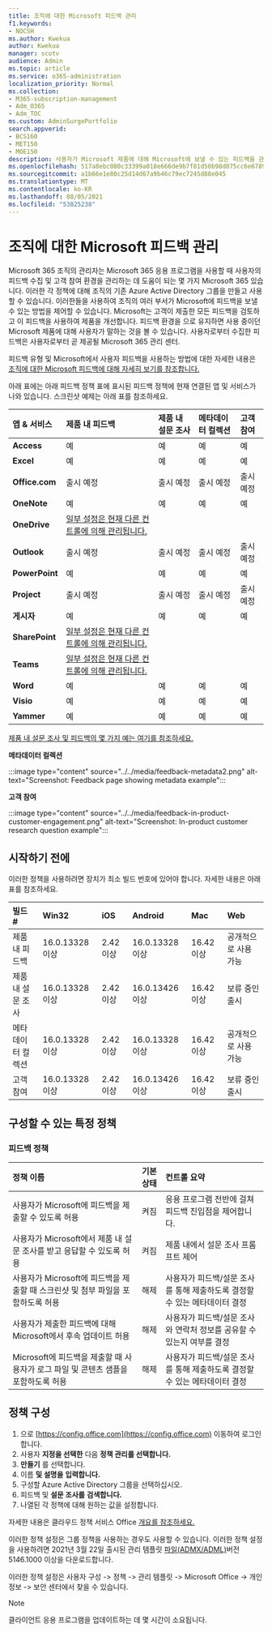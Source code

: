 ```yaml
---
title: 조직에 대한 Microsoft 피드백 관리
f1.keywords:
- NOCSH
ms.author: Kwekua
author: Kwekua
manager: scotv
audience: Admin
ms.topic: article
ms.service: o365-administration
localization_priority: Normal
ms.collection:
- M365-subscription-management
- Adm_O365
- Adm_TOC
ms.custom: AdminSurgePortfolio
search.appverid:
- BCS160
- MET150
- MOE150
description: 사용자가 Microsoft 제품에 대해 Microsoft에 보낼 수 있는 피드백을 관리합니다.
ms.openlocfilehash: 517a8ebc080c33399a018e666de9b7f81d50b98d075cc6e67891123611cdacda
ms.sourcegitcommit: a1b66e1e80c25d14d67a9b46c79ec7245d88e045
ms.translationtype: MT
ms.contentlocale: ko-KR
ms.lasthandoff: 08/05/2021
ms.locfileid: "53825238"
---
```

# <a name="manage-microsoft-feedback-for-your-organization"></a>조직에 대한 Microsoft 피드백 관리

Microsoft 365 조직의 관리자는 Microsoft 365 응용 프로그램을 사용할 때 사용자의 피드백 수집 및 고객 참여 환경을 관리하는 데 도움이 되는 몇 가지 Microsoft 365 있습니다. 이러한 각 정책에 대해 조직의 기존 Azure Active Directory 그룹을 만들고 사용할 수 있습니다. 이러한들을 사용하여 조직의 여러 부서가 Microsoft에 피드백을 보낼 수 있는 방법을 제어할 수 있습니다. Microsoft는 고객이 제출한 모든 피드백을 검토하고 이 피드백을 사용하여 제품을 개선합니다. 피드백 환경을 으로  유지하면 사용 중이던 Microsoft 제품에 대해 사용자가 말하는 것을 볼 수 있습니다. 사용자로부터 수집한 피드백은 사용자로부터 곧 제공될 Microsoft 365 관리 센터.

피드백 유형 및 Microsoft에서 사용자 피드백을 사용하는 방법에 대한 자세한 내용은 [조직에 대한 Microsoft 피드백에 대해 자세히 보기를 참조합니다.](../misc/feedback-user-control.md)

아래 표에는 아래 피드백 정책 표에 표시된 피드백 정책에 현재 연결된 앱 및 서비스가 나와 있습니다. 스크린샷 예제는 아래 표를 참조하세요.

|**앱 & 서비스**|**제품 내 피드백** <br> |**제품 내 설문 조사** <br> |**메타데이터 컬렉션** <br> |**고객 참여** <br> |
|:-----|:-----|:-----|:-----|:-----|
|**Access**|예|예|예|예|
|**Excel**|예|예|예|예|
|**Office.com**|출시 예정|출시 예정|출시 예정|출시 예정|
|**OneNote**|예|예|예|예|
|**OneDrive**|[일부 설정은 현재 다른 컨트롤에 의해 관리됩니다.](/onedrive/disable-contact-support-send-feedback)||||
|**Outlook**|출시 예정|출시 예정|출시 예정|출시 예정|
|**PowerPoint**|예|예|예|예|
|**Project**|출시 예정|출시 예정|출시 예정|출시 예정|
|**게시자**|예|예|예|예|
|**SharePoint**|[일부 설정은 현재 다른 컨트롤에 의해 관리됩니다.](/powershell/module/sharepoint-online/set-spotenant)||||
|**Teams**|[일부 설정은 현재 다른 컨트롤에 의해 관리됩니다.](/microsoftteams/manage-feedback-policies-in-teams)||||
|**Word**|예|예|예|예|
|**Visio**|예|예|예|예|
|**Yammer**|예|예|예|예|

[제품 내 설문 조사 및 피드백의 몇 가지 예는 여기를 참조하세요.](/microsoft-365/admin/misc/feedback-user-control#in-product-surveys)

**메타데이터 컬렉션**

:::image type="content" source="../../media/feedback-metadata2.png" alt-text="Screenshot: Feedback page showing metadata example":::

**고객 참여**

:::image type="content" source="../../media/feedback-in-product-customer-engagement.png" alt-text="Screenshot: In-product customer research question example":::

## <a name="before-you-begin"></a>시작하기 전에

이러한 정책을 사용하려면 장치가 최소 빌드 번호에 있어야 합니다. 자세한 내용은 아래 표를 참조하세요.

|**빌드 #**|**Win32**|**iOS**|**Android**|**Mac**|**Web**|
|:-----|:-----|:-----|:-----|:-----|:-----|
|제품 내 피드백|16.0.13328 이상|2.42 이상|16.0.13328 이상|16.42 이상|공개적으로 사용 가능|
|제품 내 설문 조사|16.0.13328 이상|2.42 이상|16.0.13426 이상|16.42 이상|보류 중인 출시|
|메타데이터 컬렉션|16.0.13328 이상|2.42 이상|16.0.13328 이상|16.42 이상|공개적으로 사용 가능|
|고객 참여|16.0.13328 이상|2.42 이상|16.0.13426 이상|16.42 이상|보류 중인 출시|

## <a name="specific-policies-you-can-configure"></a>구성할 수 있는 특정 정책

### <a name="feedback-policies"></a>피드백 정책

|**정책 이름**|**기본 상태**|**컨트롤 요약**|
|:-----|:-----|:-----|
|사용자가 Microsoft에 피드백을 제출할 수 있도록 허용|켜짐|응용 프로그램 전반에 걸쳐 피드백 진입점을 제어합니다.|
|사용자가 Microsoft에서 제품 내 설문 조사를 받고 응답할 수 있도록 허용|켜짐|제품 내에서 설문 조사 프롬프트 제어|
|사용자가 Microsoft에 피드백을 제출할 때 스크린샷 및 첨부 파일을 포함하도록 허용|해제|사용자가 피드백/설문 조사를 통해 제출하도록 결정할 수 있는 메타데이터 결정|
|사용자가 제출한 피드백에 대해 Microsoft에서 후속 업데이트 허용|해제|사용자가 피드백/설문 조사와 연락처 정보를 공유할 수 있는지 여부를 결정|
|Microsoft에 피드백을 제출할 때 사용자가 로그 파일 및 콘텐츠 샘플을 포함하도록 허용|해제|사용자가 피드백/설문 조사를 통해 제출하도록 결정할 수 있는 메타데이터 결정|

## <a name="configure-policies"></a>정책 구성

1. 으로 [https://config.office.com](https://config.office.com) 이동하여 로그인합니다.
1. 사용자 **지정을 선택한** 다음 **정책 관리를 선택합니다.**
1. **만들기** 를 선택합니다.
1. 이름 **및 설명을** **입력합니다.**
1. 구성할 Azure Active Directory 그룹을 선택하십시오.
1. 피드백 및 **설문 조사를** **검색합니다.**
1. 나열된 각 정책에 대해 원하는 값을 설정합니다.

자세한 내용은 클라우드 정책 서비스 Office [개요를 참조하세요.](/deployoffice/overview-office-cloud-policy-service)

이러한 정책 설정은 그룹 정책을 사용하는 경우도 사용할 수 있습니다. 이러한 정책 설정을 사용하려면 2021년 3월 22일 출시된 관리 템플릿 [파일(ADMX/ADML)](https://www.microsoft.com/download/details.aspx?id=49030)버전 5146.1000 이상을 다운로드합니다.

이러한 정책 설정은 사용자 구성 -> 정책 -> 관리 템플릿 -> Microsoft Office -> 개인 정보 -> 보안 센터에서 찾을 수 있습니다.

> [!NOTE]
> 클라이언트 응용 프로그램을 업데이트하는 데 몇 시간이 소요됩니다.
